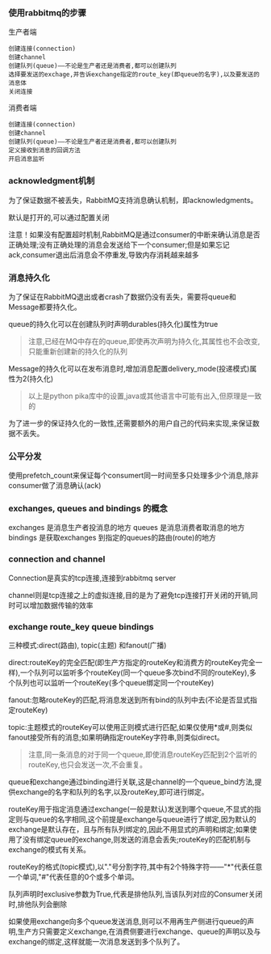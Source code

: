 ### 使用rabbitmq的步骤
生产者端
```
创建连接(connection)
创建channel
创建队列(queue)——不论是生产者还是消费者,都可以创建队列
选择要发送的exchage,并告诉exchange指定的route_key(即queue的名字),以及要发送的消息体
关闭连接
```

消费者端
```
创建连接(connection)
创建channel
创建队列(queue)——不论是生产者还是消费者,都可以创建队列
定义接收到消息的回调方法
开启消息监听
```

### acknowledgment机制
为了保证数据不被丢失，RabbitMQ支持消息确认机制，即acknowledgments。

默认是打开的,可以通过配置关闭

注意！如果没有配置超时机制,RabbitMQ是通过consumer的中断来确认消息是否正确处理;没有正确处理的消息会发送给下一个consumer;但是如果忘记ack,consumer退出后消息会不停重发,导致内存消耗越来越多

### 消息持久化
为了保证在RabbitMQ退出或者crash了数据仍没有丢失，需要将queue和Message都要持久化。

queue的持久化可以在创建队列时声明durables(持久化)属性为true
>注意,已经在MQ中存在的queue,即使再次声明为持久化,其属性也不会改变,只能重新创建新的持久化的队列

Message的持久化可以在发布消息时,增加消息配置delivery_mode(投递模式)属性为2(持久化)

>以上是python pika库中的设置,java或其他语言中可能有出入,但原理是一致的

为了进一步的保证持久化的一致性,还需要额外的用户自己的代码来实现,来保证数据不丢失。

### 公平分发 
使用prefetch_count来保证每个consumert同一时间至多只处理多少个消息,除非consumer做了消息确认(ack)

### exchanges, queues and bindings 的概念
exchanges 是消息生产者投消息的地方
queues 是消息消费者取消息的地方
bindings 是获取exchanges 到指定的queues的路由(route)的地方

### connection and channel
Connection是真实的tcp连接,连接到rabbitmq server

channel则是tcp连接之上的虚拟连接,目的是为了避免tcp连接打开关闭的开销,同时可以增加数据传输的效率

### exchange route_key queue bindings
三种模式:direct(路由), topic(主题) 和fanout(广播)

direct:routeKey的完全匹配(即生产方指定的routeKey和消费方的routeKey完全一样),一个队列可以监听多个routeKey(同一个queue多次bind不同的routeKey),多个队列也可以监听一个routeKey(多个queue绑定同一个routeKey)

fanout:忽略routeKey的匹配,将消息发送到所有bind的队列中去(不论是否显式指定routeKey)

topic:主题模式的routeKey可以使用正则模式进行匹配,如果仅使用*或#,则类似fanout接受所有的消息;如果明确指定routeKey字符串,则类似direct。
>注意,同一条消息的对于同一个queue,即使消息routeKey匹配到2个监听的routeKey,也只会发送一次,不会重复。

queue和exchange通过binding进行关联,这是channel的一个queue_bind方法,提供exchange的名字和队列的名字,以及routeKey,即可进行绑定。

routeKey用于指定消息通过exchange(一般是默认)发送到哪个queue,不显式的指定则与queue的名字相同,这个前提是exchange与queue进行了绑定,因为默认的exchange是默认存在，且与所有队列绑定的,因此不用显式的声明和绑定;如果使用了没有绑定queue的exchange,则发送的消息会丢失;routeKey的匹配机制与exchange的模式有关系。

routeKey的格式(topic模式),以"."号分割字符,其中有2个特殊字符——"*"代表任意一个单词,"#"代表任意的0个或多个单词。

队列声明时exclusive参数为True,代表是排他队列,当该队列对应的Consumer关闭时,排他队列会删除

如果使用exchange向多个queue发送消息,则可以不用再生产侧进行queue的声明,生产方只需要定义exchange,在消费侧要进行exchange、queue的声明以及与exchange的绑定,这样就能一次消息发送到多个队列了。
